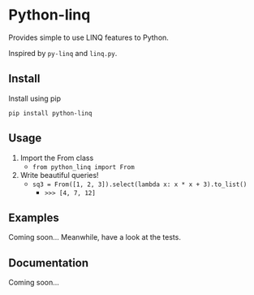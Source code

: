 # Python-linq
Provides simple to use LINQ features to Python.

Inspired by `py-linq` and `linq.py`.

## Install
Install using pip
```
pip install python-linq
```

## Usage
1. Import the From class
    - `from python_linq import From`
1. Write beautiful queries!
    - `sq3 = From([1, 2, 3]).select(lambda x: x * x + 3).to_list()`
        - `>>> [4, 7, 12]`

## Examples
Coming soon... Meanwhile, have a look at the tests.

## Documentation
Coming soon...